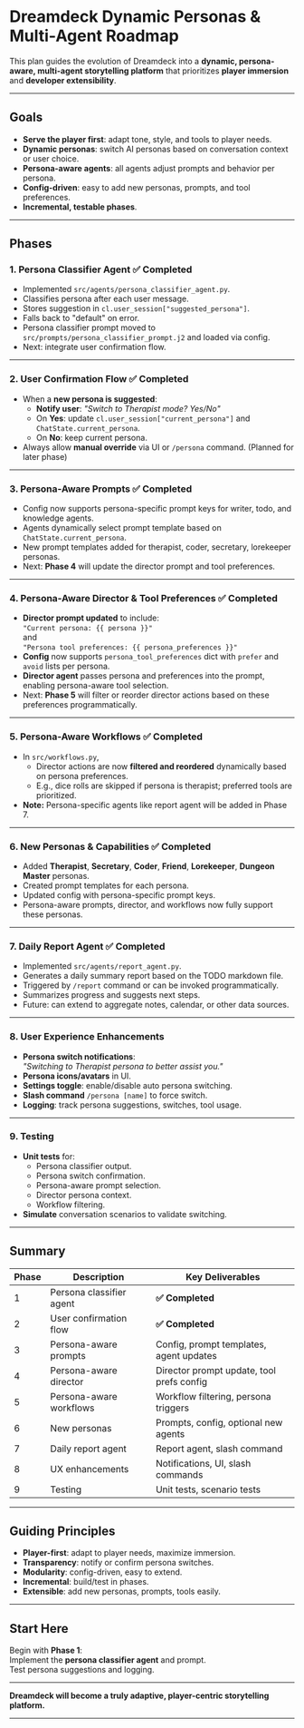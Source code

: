 # Dreamdeck Dynamic Personas & Multi-Agent Roadmap

This plan guides the evolution of Dreamdeck into a **dynamic, persona-aware, multi-agent storytelling platform** that prioritizes **player immersion** and **developer extensibility**.

---

## **Goals**

- **Serve the player first**: adapt tone, style, and tools to player needs.
- **Dynamic personas**: switch AI personas based on conversation context or user choice.
- **Persona-aware agents**: all agents adjust prompts and behavior per persona.
- **Config-driven**: easy to add new personas, prompts, and tool preferences.
- **Incremental, testable phases**.

---

## **Phases**

### **1. Persona Classifier Agent** ✅ **Completed**

- Implemented `src/agents/persona_classifier_agent.py`.
- Classifies persona after each user message.
- Stores suggestion in `cl.user_session["suggested_persona"]`.
- Falls back to "default" on error.
- Persona classifier prompt moved to `src/prompts/persona_classifier_prompt.j2` and loaded via config.
- Next: integrate user confirmation flow.

---

### **2. User Confirmation Flow** ✅ **Completed**

- When a **new persona is suggested**:
  - **Notify user**: _"Switch to Therapist mode? Yes/No"_
  - On **Yes**: update `cl.user_session["current_persona"]` and `ChatState.current_persona`.
  - On **No**: keep current persona.
- Always allow **manual override** via UI or `/persona` command. (Planned for later phase)

---

### **3. Persona-Aware Prompts** ✅ **Completed**

- Config now supports persona-specific prompt keys for writer, todo, and knowledge agents.
- Agents dynamically select prompt template based on `ChatState.current_persona`.
- New prompt templates added for therapist, coder, secretary, lorekeeper personas.
- Next: **Phase 4** will update the director prompt and tool preferences.

---

### **4. Persona-Aware Director & Tool Preferences** ✅ **Completed**

- **Director prompt updated** to include:  
  `"Current persona: {{ persona }}"`  
  and  
  `"Persona tool preferences: {{ persona_preferences }}"`
- **Config** now supports `persona_tool_preferences` dict with `prefer` and `avoid` lists per persona.
- **Director agent** passes persona and preferences into the prompt, enabling persona-aware tool selection.
- Next: **Phase 5** will filter or reorder director actions based on these preferences programmatically.

---

### **5. Persona-Aware Workflows** ✅ **Completed**

- In `src/workflows.py`,  
  - Director actions are now **filtered and reordered** dynamically based on persona preferences.
  - E.g., dice rolls are skipped if persona is therapist; preferred tools are prioritized.
- **Note:** Persona-specific agents like report agent will be added in Phase 7.

---

### **6. New Personas & Capabilities** ✅ **Completed**

- Added **Therapist**, **Secretary**, **Coder**, **Friend**, **Lorekeeper**, **Dungeon Master** personas.
- Created prompt templates for each persona.
- Updated config with persona-specific prompt keys.
- Persona-aware prompts, director, and workflows now fully support these personas.

---

### **7. Daily Report Agent** ✅ **Completed**

- Implemented `src/agents/report_agent.py`.
- Generates a daily summary report based on the TODO markdown file.
- Triggered by `/report` command or can be invoked programmatically.
- Summarizes progress and suggests next steps.
- Future: can extend to aggregate notes, calendar, or other data sources.

---

### **8. User Experience Enhancements**

- **Persona switch notifications**:  
  _"Switching to Therapist persona to better assist you."_
- **Persona icons/avatars** in UI.
- **Settings toggle**: enable/disable auto persona switching.
- **Slash command** `/persona [name]` to force switch.
- **Logging**: track persona suggestions, switches, tool usage.

---

### **9. Testing**

- **Unit tests** for:
  - Persona classifier output.
  - Persona switch confirmation.
  - Persona-aware prompt selection.
  - Director persona context.
  - Workflow filtering.
- **Simulate** conversation scenarios to validate switching.

---

## **Summary**

| Phase | Description                          | Key Deliverables                          |
|--------|--------------------------------------|-------------------------------------------|
| 1      | Persona classifier agent             | **✅ Completed**                          |
| 2      | User confirmation flow               | **✅ Completed**                          |
| 3      | Persona-aware prompts                | Config, prompt templates, agent updates   |
| 4      | Persona-aware director               | Director prompt update, tool prefs config |
| 5      | Persona-aware workflows              | Workflow filtering, persona triggers      |
| 6      | New personas                         | Prompts, config, optional new agents      |
| 7      | Daily report agent                   | Report agent, slash command               |
| 8      | UX enhancements                      | Notifications, UI, slash commands         |
| 9      | Testing                              | Unit tests, scenario tests                |

---

## **Guiding Principles**

- **Player-first**: adapt to player needs, maximize immersion.
- **Transparency**: notify or confirm persona switches.
- **Modularity**: config-driven, easy to extend.
- **Incremental**: build/test in phases.
- **Extensible**: add new personas, prompts, tools easily.

---

## **Start Here**

Begin with **Phase 1**:  
Implement the **persona classifier agent** and prompt.  
Test persona suggestions and logging.

---

**Dreamdeck will become a truly adaptive, player-centric storytelling platform.**

---
